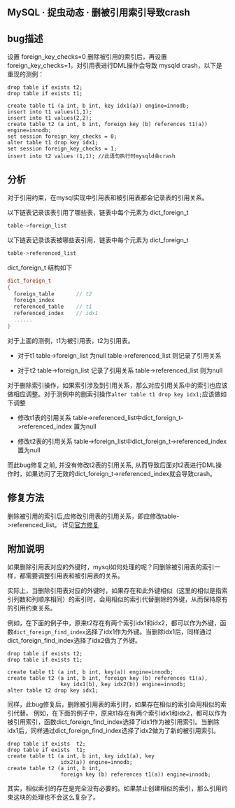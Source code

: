 ## MySQL · 捉虫动态 · 删被引用索引导致crash


    
## bug描述


设置 foreign_key_checks=0 删除被引用的索引后，再设置foreign_key_checks=1，对引用表进行DML操作会导致 mysqld crash，以下是重现的测例：  

```LANG
drop table if exists t2;
drop table if exists t1;

create table t1 (a int, b int, key idx1(a)) engine=innodb;
insert into t1 values(1,1);
insert into t1 values(2,2);
create table t2 (a int, b int, foreign key (b) references t1(a)) engine=innodb;
set session foreign_key_checks = 0;
alter table t1 drop key idx1;
set session foreign_key_checks = 1;
insert into t2 values (1,1); //此语句执行时mysqld会crash

```
## 分析


对于引用约束，在mysql实现中引用表和被引用表都会记录表的引用关系。  


以下链表记录该表引用了哪些表，链表中每个元素为 dict_foreign_t  

```cpp
table->foreign_list      

```


以下链表记录该表被哪些表引用，链表中每个元素为 dict_foreign_t  

```cpp
table->referenced_list

```


dict_foreign_t 结构如下  

```cpp
dict_foreign_t
{
  foreign_table       // t2
  foreign_index       
  referenced_table    // t1
  referenced_index    // idx1
  ......
}

```


对于上面的测例，t1为被引用表，t2为引用表。  


* 对于t1
table->foreign_list 为null
table->referenced_list 则记录了引用关系  

  
* 对于t2
table->foreign_list 记录了引用关系
table->referenced_list 则为null  



对于删除索引操作，如果索引涉及到引用关系，那么对应引用关系中的索引也应该做相应调整。对于测例中的删索引操作`alter table t1 drop key idx1;`应该做如下调整  


* 修改t1表的引用关系
table->referenced_list中dict_foreign_t->referenced_index 置为null  

  
* 修改t2表的引用关系
table->foreign_list中dict_foreign_t->referenced_index 置为null  



而此bug修复之前, 并没有修改t2表的引用关系, 从而导致后面对t2表进行DML操作时，如果访问了无效的dict_foreign_t->referenced_index就会导致crash。  

## 修复方法


删除被引用的索引后,应修改引用表的引用关系，即应修改table->referenced_list。
详见[官方修复][0]  

## 附加说明

如果删除引用表对应的外键时，mysql如何处理的呢？同删除被引用表的索引一样，都需要调整引用表和被引用表的关系。  


实际上，当删除引用表对应的外键时，如果存在和此外键相似（这里的相似是指索引列数和列顺序相同）的索引时，会用相似的索引代替删除的外键，从而保持原有的引用约束关系。  


例如，在下面的例子中，原来t2存在有两个索引idx1和idx2，都可以作为外键，函数`dict_foreign_find_index`选择了idx1作为外键。当删除idx1后，同样通过dict_foreign_find_index选择了idx2做为了外键。  

```LANG
drop table if exists t2;
drop table if exists t1;

create table t1 (a int, b int, key(a)) engine=innodb;
create table t2 (a int, b int, foreign key (b) references t1(a),
                 key idx1(b), key idx2(b)) engine=innodb;
alter table t2 drop key idx1;

```


同样，此bug修复后，删除被引用表的索引时，如果存在相似的索引会用相似的索引代替。
例如，在下面的例子中，原来t1存在有两个索引idx1和idx2，都可以作为被引用索引，函数dict_foreign_find_index选择了idx1作为被引用索引。当删除idx1后，同样通过dict_foreign_find_index选择了idx2做为了新的被引用索引。  

```LANG
drop table if exists  t2;
drop table if exists  t1;
create table t1 (a int, b int, key idx1(a), key
                 idx2(a)) engine=innodb;
create table t2 (a int, b int,
                 foreign key (b) references t1(a)) engine=innodb;

```


其实，相似索引的存在是完全没有必要的。如果禁止创建相似的索引，那么引用约束这块的处理也不会这么复杂了。  


[0]: https://github.com/mysql/mysql-server/commit/dde1b32d9e292255d09dbbe15145b346fbc208f6